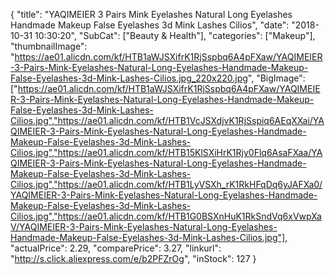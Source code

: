 {
	"title": "YAQIMEIER 3 Pairs Mink Eyelashes Natural Long Eyelashes Handmade Makeup False Eyelashes 3d Mink Lashes Cilios",
	"date": "2018-10-31 10:30:20",
	"SubCat": ["Beauty & Health"],
	"categories": ["Makeup"],
	"thumbnailImage": "https://ae01.alicdn.com/kf/HTB1aWJSXifrK1RjSspbq6A4pFXaw/YAQIMEIER-3-Pairs-Mink-Eyelashes-Natural-Long-Eyelashes-Handmade-Makeup-False-Eyelashes-3d-Mink-Lashes-Cilios.jpg_220x220.jpg",
	"BigImage": ["https://ae01.alicdn.com/kf/HTB1aWJSXifrK1RjSspbq6A4pFXaw/YAQIMEIER-3-Pairs-Mink-Eyelashes-Natural-Long-Eyelashes-Handmade-Makeup-False-Eyelashes-3d-Mink-Lashes-Cilios.jpg","https://ae01.alicdn.com/kf/HTB1VcJSXdjvK1RjSspiq6AEqXXai/YAQIMEIER-3-Pairs-Mink-Eyelashes-Natural-Long-Eyelashes-Handmade-Makeup-False-Eyelashes-3d-Mink-Lashes-Cilios.jpg","https://ae01.alicdn.com/kf/HTB15KlSXiHrK1Rjy0Flq6AsaFXaa/YAQIMEIER-3-Pairs-Mink-Eyelashes-Natural-Long-Eyelashes-Handmade-Makeup-False-Eyelashes-3d-Mink-Lashes-Cilios.jpg","https://ae01.alicdn.com/kf/HTB1LyVSXh_rK1RkHFqDq6yJAFXa0/YAQIMEIER-3-Pairs-Mink-Eyelashes-Natural-Long-Eyelashes-Handmade-Makeup-False-Eyelashes-3d-Mink-Lashes-Cilios.jpg","https://ae01.alicdn.com/kf/HTB1G0BSXnHuK1RkSndVq6xVwpXaV/YAQIMEIER-3-Pairs-Mink-Eyelashes-Natural-Long-Eyelashes-Handmade-Makeup-False-Eyelashes-3d-Mink-Lashes-Cilios.jpg"],
	"actualPrice": 2.29,
	"comparePrice": 3.27,
	"linkurl": "http://s.click.aliexpress.com/e/b2PFZrOg",
	"inStock": 127
}
